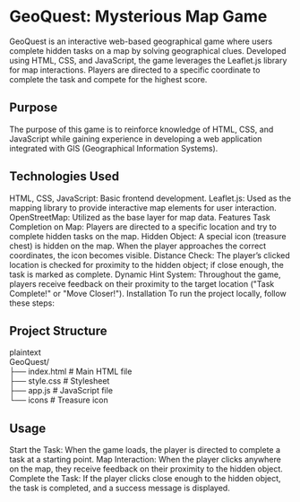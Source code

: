 # GeoQuest: Mysterious Map Game

GeoQuest is an interactive web-based geographical game where users complete hidden tasks on a map by solving geographical clues. Developed using HTML, CSS, and JavaScript, the game leverages the Leaflet.js library for map interactions. Players are directed to a specific coordinate to complete the task and compete for the highest score.

## Purpose
The purpose of this game is to reinforce knowledge of HTML, CSS, and JavaScript while gaining experience in developing a web application integrated with GIS (Geographical Information Systems).

## Technologies Used
HTML, CSS, JavaScript: Basic frontend development.
Leaflet.js: Used as the mapping library to provide interactive map elements for user interaction.
OpenStreetMap: Utilized as the base layer for map data.
Features
Task Completion on Map: Players are directed to a specific location and try to complete hidden tasks on the map.
Hidden Object: A special icon (treasure chest) is hidden on the map. When the player approaches the correct coordinates, the icon becomes visible.
Distance Check: The player’s clicked location is checked for proximity to the hidden object; if close enough, the task is marked as complete.
Dynamic Hint System: Throughout the game, players receive feedback on their proximity to the target location ("Task Complete!" or "Move Closer!").
Installation
To run the project locally, follow these steps:

## Project Structure
plaintext<br>
GeoQuest/ <br>
├── index.html       # Main HTML file <br>
├── style.css        # Stylesheet <br>
├── app.js           # JavaScript file <br>
└── icons        # Treasure icon

## Usage
Start the Task: When the game loads, the player is directed to complete a task at a starting point.
Map Interaction: When the player clicks anywhere on the map, they receive feedback on their proximity to the hidden object.
Complete the Task: If the player clicks close enough to the hidden object, the task is completed, and a success message is displayed.
